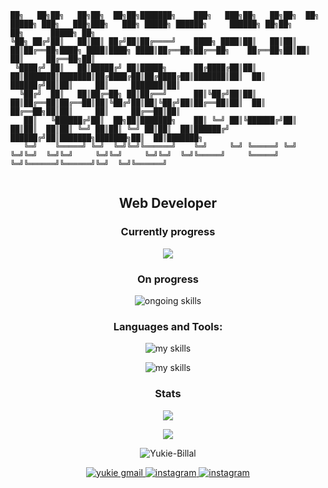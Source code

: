 ```
██╗   ██╗██╗   ██╗██╗  ██╗██╗███████╗    ███╗   ███╗██╗   ██╗██╗  ██╗ █████╗ ███╗   ███╗███╗   ███╗ █████╗ ██████╗     ██████╗ ██╗██╗     ██╗      █████╗ ██╗     
╚██╗ ██╔╝██║   ██║██║ ██╔╝██║██╔════╝    ████╗ ████║██║   ██║██║  ██║██╔══██╗████╗ ████║████╗ ████║██╔══██╗██╔══██╗    ██╔══██╗██║██║     ██║     ██╔══██╗██║     
 ╚████╔╝ ██║   ██║█████╔╝ ██║█████╗      ██╔████╔██║██║   ██║███████║███████║██╔████╔██║██╔████╔██║███████║██║  ██║    ██████╔╝██║██║     ██║     ███████║██║     
  ╚██╔╝  ██║   ██║██╔═██╗ ██║██╔══╝      ██║╚██╔╝██║██║   ██║██╔══██║██╔══██║██║╚██╔╝██║██║╚██╔╝██║██╔══██║██║  ██║    ██╔══██╗██║██║     ██║     ██╔══██║██║     
   ██║   ╚██████╔╝██║  ██╗██║███████╗    ██║ ╚═╝ ██║╚██████╔╝██║  ██║██║  ██║██║ ╚═╝ ██║██║ ╚═╝ ██║██║  ██║██████╔╝    ██████╔╝██║███████╗███████╗██║  ██║███████╗
   ╚═╝    ╚═════╝ ╚═╝  ╚═╝╚═╝╚══════╝    ╚═╝     ╚═╝ ╚═════╝ ╚═╝  ╚═╝╚═╝  ╚═╝╚═╝     ╚═╝╚═╝     ╚═╝╚═╝  ╚═╝╚═════╝     ╚═════╝ ╚═╝╚══════╝╚══════╝╚═╝  ╚═╝╚══════╝
                                                                                                                                                                  
```
<h2 align="center">Web Developer</h2>

<h3 align="center">Currently progress</h3>
<p align="center">
  <img src="https://skillicons.dev/icons?i=typescript,nuxt,laravel,php" />
</p>

<h3 align="center">On progress</h3>
<p align="center">
  <img src="https://skillicons.dev/icons?i=bash,docker,linux,mongodb,neovim,django,postgres,python,redis,php,laravel" alt="ongoing skills" />
</p>

<h3 align="center">Languages and Tools:</h3>
<p align="center">
  <img src="https://skillicons.dev/icons?i=css,html,sass,tailwindcss,bootstrap,javascript,typescript,react,vue,nuxt&perline=10" alt="my skills" />
</p>
<p align="center">
  <img src="https://skillicons.dev/icons?i=nodejs,python,flask,mysql,vscode,postman,git,github&perline=10" alt="my skills" />
</p>

<div align="center">
  <h3>Stats</h3>

  <p>
  <picture>
    <source
      srcset="https://github-readme-stats.vercel.app/api/top-langs?username=yukie-billal&show_icons=true&locale=en&layout=compact&theme=radical&hide_border=true"
      media="(prefers-color-scheme: dark)"
    />
    <source
      srcset="https://github-readme-stats.vercel.app/api/top-langs?username=yukie-billal&show_icons=true"
      media="(prefers-color-scheme: light), (prefers-color-scheme: no-preference)"
    />
    <img src="https://github-readme-stats.vercel.app/api/top-langs?username=yukie-billal&show_icons=true" />
  </picture>
  </p>
  <p>
    <picture>
      <source
        srcset="https://github-readme-stats.vercel.app/api?username=yukie-billal&show_icons=true&theme=radical&hide_border=true"
        media="(prefers-color-scheme: dark)"
      />
      <source
        srcset="https://github-readme-stats.vercel.app/api?username=yukie-billal&show_icons=true"
        media="(prefers-color-scheme: light), (prefers-color-scheme: no-preference)"
      />
      <img src="https://github-readme-stats.vercel.app/api?username=yukie-billal&show_icons=true" />
    </picture>
  </p>
  <p>
    <img src="https://github-readme-stats.vercel.app/api/wakatime?username=Yukie_billal&layout=compact&theme=radical&hide_border=true" alt="Yukie-Billal" />
  </p>
</div>

<p align="center">
  <a href="mailto:yukiembillal01@gmail.com">
    <img src="https://skillicons.dev/icons?i=gmail" alt="yukie gmail" />
  </a>
  <a href="https://www.instagram.com/yukie_m_billal/">
    <img src="https://skillicons.dev/icons?i=instagram" alt="instagram" />
  </a>
  <a href="https://www.linkedin.com/in/yukie-muhammad-billal-b3bb59271">
    <img src="https://skillicons.dev/icons?i=linkedin" alt="instagram" />
  </a>
</p>
